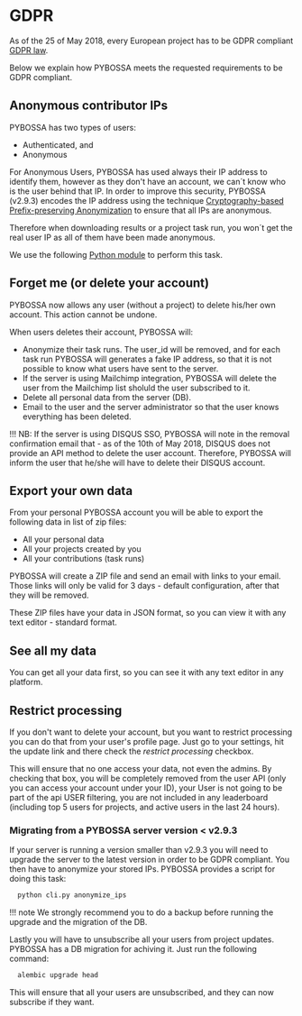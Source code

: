 # GDPR

As of the 25 of May 2018, every European project has to be GDPR compliant [GDPR law](https://www.eugdpr.org/).

Below we explain how PYBOSSA meets the requested requirements to be GDPR compliant.

## Anonymous contributor IPs

PYBOSSA has two types of users:

* Authenticated, and
* Anonymous

For Anonymous Users, PYBOSSA has used always their IP address to identify them, however as they don't have an
account, we can´t know who is the user behind that IP. In order to improve this security, PYBOSSA (v2.9.3) 
encodes the IP address using the technique [Cryptography-based  Prefix-preserving Anonymization](https://www.cc.gatech.edu/computing/Telecomm/projects/cryptopan/) to
ensure that all IPs are anonymous.

Therefore when downloading results or a project task run, you won´t get the real user IP as all of them have 
been made anonymous.

We use the following [Python module](https://github.com/keiichishima/yacryptopan) to perform this task.


## Forget me (or delete your account)

PYBOSSA now allows any user (without a project) to delete his/her own account. This action cannot be undone.

When users deletes their account, PYBOSSA will:

* Anonymize their task runs. The user_id will be removed, and for each task run PYBOSSA will generates a fake IP address, so that it is not possible to know what users have sent to the server.
* If the server is using Mailchimp integration, PYBOSSA will delete the user from the Mailchimp list sholuld the user subscribed to it.
* Delete all personal data from the server (DB).
* Email to the user and the server administrator so that the user knows everything has been deleted.

!!! NB:
    If the server is using DISQUS SSO, PYBOSSA will note in the removal confirmation email that 
    - as of the 10th of May 2018, DISQUS does not provide an API method to delete the user account. 
    Therefore, PYBOSSA will inform the user that he/she will have to delete their DISQUS account.

## Export your own data

From your personal PYBOSSA account you will be able to export the following data in list of zip files:

* All your personal data
* All your projects created by you
* All your contributions (task runs)

PYBOSSA will create a ZIP file and send an email with links to your email. Those links will only be valid
for 3 days - default configuration, after that they will be removed.

These ZIP files have your data in JSON format, so you can view it with any text editor - standard format.

## See all my data

You can get all your data first, so you can see it with any text editor in any platform. 


## Restrict processing

If you don't want to delete your account, but you want to restrict processing you can do that from your
user's profile page. Just go to your settings, hit the update link and there check the *restrict processing* checkbox.

This will ensure that no one access your data, not even the admins. By checking that box, you will be completely removed
from the user API (only you can access your account under your ID), your User is not going to be part of the api USER filtering,
you are not included in any leaderboard (including top 5 users for projects, and active users in the last 24 hours).

### Migrating from a PYBOSSA server version < v2.9.3

If your server is running a version smaller than v2.9.3 you will need to upgrade the 
server to the latest version in order to be GDPR compliant. You then have to anonymize
your stored IPs. PYBOSSA provides a script for doing this task:

``` bash
  python cli.py anonymize_ips
```


!!! note
    We strongly recommend you to do a backup before running the upgrade and the migration of the DB.


Lastly you will have to unsubscribe all your users from project updates. PYBOSSA has a DB migration
for achiving it. Just run the following command:

```bash
  alembic upgrade head
```

This will ensure that all your users are unsubscribed, and they can now subscribe if they want.
